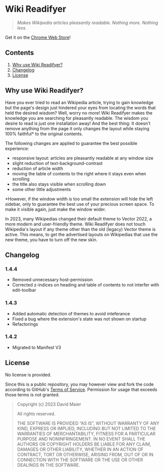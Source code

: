 # Wiki Readifyer

> *Makes Wikipedia articles pleasantly readable. Nothing more. Nothing less.*

Get it on the [Chrome Web Store](https://chrome.google.com/webstore/detail/wiki-readifyer/kinhfkialnlpoomgdpolokhholkofeke)!

## Contents

1. [Why use Wiki Readifyer?](#why-use-wiki-readifyer)
1. [Changelog](#changelog)
1. [License](#license)

## Why use Wiki Readifyer?

Have you ever tried to read an Wikipedia article, trying to gain knowledge but the page's design just hindered your eyes from locating the words that held the desired wisdom?
Well, worry no more! Wiki Readifyer makes the knowledge you are searching for pleasantly readable. The wisdom you desire to read is just one installation away!
And the best thing: It doesn't remove anything from the page it only changes the layout while staying 100% faithful* to the original contents.

The following changes are applied to guarantee the best possible experience:
- responsive layout: articles are pleasantly readable at any window size
- slight reduction of text-background-contrast
- reduction of article width
- moving the table of contents to the right where it stays even when scrolling
- the title also stays visible when scrolling down
- some other little adjustments

*However, if the window width is too small the extension will hide the left sidebar, only to guarantee the best use of your precious screen space.
To make it visible again, just make the window wider.

In 2023, many Wikipedias changed their default theme to Vector 2022, a more modern and user-friendly theme.
Wiki Readifyer does not touch Wikipedia's layout if any theme other than the old (legacy) Vector theme is active.
This means, to get the advertised layouts on Wikipedias that use the new theme, you have to turn off the new skin.

## Changelog

### 1.4.4

- Removed unnecessary host-permission
- Corrected z-indices on heading and table of contents to not interfer with edit-toolbar

### 1.4.3

- Added automatic detection of themes to avoid inteferance
- Fixed a bug where the extension's state was not shown on startup
- Refactorings

### 1.4.2

- Migrated to Manifest V3

## License

No license is provided.

Since this is a public repository, you may however view and fork the code according to GitHub's [Terms of Service](https://help.github.com/articles/github-terms-of-service).
Permission for usage that exceeds those terms is not granted.

> Copyright (c) 2023 David Maier
>
> All rights reserved.
>
> THE SOFTWARE IS PROVIDED “AS IS”, WITHOUT WARRANTY OF ANY KIND, EXPRESS OR IMPLIED, INCLUDING BUT NOT LIMITED TO THE WARRANTIES OF MERCHANTABILITY, FITNESS FOR A PARTICULAR PURPOSE AND NONINFRINGEMENT. IN NO EVENT SHALL THE AUTHORS OR COPYRIGHT HOLDERS BE LIABLE FOR ANY CLAIM, DAMAGES OR OTHER LIABILITY, WHETHER IN AN ACTION OF CONTRACT, TORT OR OTHERWISE, ARISING FROM, OUT OF OR IN CONNECTION WITH THE SOFTWARE OR THE USE OR OTHER DEALINGS IN THE SOFTWARE.
